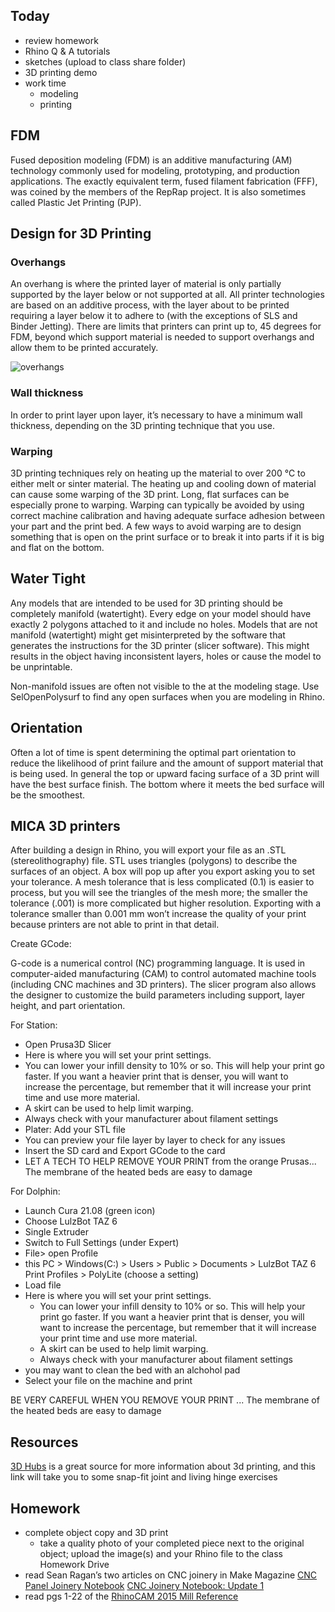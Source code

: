 ## Today
- review homework
- Rhino Q & A tutorials
- sketches (upload to class share folder)
- 3D printing demo
- work time
    - modeling
    - printing

## FDM
Fused deposition modeling (FDM) is an additive manufacturing (AM) technology commonly used for modeling, prototyping, and production applications. The exactly equivalent term, fused filament fabrication (FFF), was coined by the members of the RepRap project. It is also sometimes called Plastic Jet Printing (PJP).

## Design for 3D Printing
### Overhangs

An overhang is where the printed layer of material is only partially supported by the layer below or not supported at all. All printer technologies are based on an additive process, with the layer about to be printed requiring a layer below it to adhere to (with the exceptions of SLS and Binder Jetting). There are limits that printers can print up to, 45 degrees for FDM, beyond which support material is needed to support overhangs and allow them to be printed accurately.

![overhangs](https://s3-eu-west-1.amazonaws.com/3dhubs-knowledgebase/key-design-considerations-for-3d-printing/photo5.jpg)

### Wall thickness

In order to print layer upon layer, it’s necessary to have a minimum wall thickness, depending on the 3D printing technique that you use.

### Warping

3D printing techniques rely on heating up the material to over 200 ℃ to either melt or sinter material. The heating up and cooling down of material can cause some warping of the 3D print. Long, flat surfaces can be especially prone to warping. Warping can typically be avoided by using correct machine calibration and having adequate surface adhesion between your part and the print bed. A few ways to avoid warping are to design something that is open on the print surface or to break it into parts if it is big and flat on the bottom.

## Water Tight

Any models that are intended to be used for 3D printing should be completely manifold (watertight). Every edge on your model should have exactly 2 polygons attached to it and include no holes. Models that are not manifold (watertight) might get misinterpreted by the software that generates the instructions for the 3D printer (slicer software). This might results in the object having inconsistent layers, holes or cause the model to be unprintable.

Non-manifold issues are often not visible to the at the modeling stage. Use SelOpenPolysurf to find any open surfaces when you are modeling in Rhino.

## Orientation

Often a lot of time is spent determining the optimal part orientation to reduce the likelihood of print failure and the amount of support material that is being used.
In general the top or upward facing surface of a 3D print will have the best surface finish.
The bottom where it meets the bed surface will be the smoothest.

## MICA 3D printers

After building a design in Rhino, you will export your file as an .STL (stereolithography) file. STL uses triangles (polygons) to describe the surfaces of an object. A box will pop up after you export asking you to set your tolerance. A mesh tolerance that is less complicated (0.1) is easier to process, but you will see the triangles of the mesh more; the smaller the tolerance (.001) is more complicated but higher resolution.  Exporting with a tolerance smaller than 0.001 mm won’t increase the quality of your print because printers are not able to print in that detail.

Create GCode:

G-code is a numerical control (NC) programming language. It is used in computer-aided manufacturing (CAM) to control automated machine tools (including CNC machines and 3D printers). The slicer program also allows the designer to customize the build parameters including support, layer height, and part orientation.

For Station:

- Open Prusa3D Slicer
- Here is where you will set your print settings.
- You can lower your infill density to 10% or so. This will help your print go faster. If you want a heavier print that is denser, you will want to increase the percentage, but remember that it will increase your print time and use more material.
- A skirt can be used to help limit warping.
- Always check with your manufacturer about filament settings
- Plater: Add your STL file
- You can preview your file layer by layer to check for any issues
- Insert the SD card and Export GCode to the card
- LET A TECH TO HELP REMOVE YOUR PRINT from the orange Prusas... The membrane of the heated beds are easy to damage

For Dolphin:
- Launch Cura 21.08 (green icon)
- Choose LulzBot TAZ 6
- Single Extruder
- Switch to Full Settings (under Expert)
- File> open Profile
- this PC > Windows(C:) > Users > Public > Documents > LulzBot TAZ 6 Print Profiles > PolyLite (choose a setting)
- Load file
- Here is where you will set your print settings.
  - You can lower your infill density to 10% or so. This will help your print go faster. If you want a heavier print that is denser, you will want to increase the percentage, but remember that it will increase your print time and use more material.
  - A skirt can be used to help limit warping.
  - Always check with your manufacturer about filament settings
- you may want to clean the bed with an alchohol pad
- Select your file on the machine and print

BE VERY CAREFUL WHEN YOU REMOVE YOUR PRINT ... The membrane of the heated beds are easy to damage

## Resources

[3D Hubs](https://www.3dhubs.com/knowledge-base/how-design-snap-fit-joints-3d-printing) is a great source for more information about 3d printing, and this link will take you to some snap-fit joint and living hinge exercises


## Homework

- complete object copy and 3D print
  - take a quality photo of your completed piece next to the original object; upload the image(s) and your Rhino file to the class Homework Drive
- read Sean Ragan’s two articles on CNC joinery in Make Magazine
[CNC Panel Joinery Notebook](https://makezine.com/2012/04/13/cnc-panel-joinery-notebook/)
[CNC Joinery Notebook: Update 1](https://makezine.com/2013/01/25/cnc-joinery-notebook-update-1/)
- read pgs 1-22 of the [RhinoCAM 2015 Mill Reference](https://mecsoft.com/wp-content/uploads/2015/09/RhinoCAM_2015_MILL-Reference_Sample.pdf)
